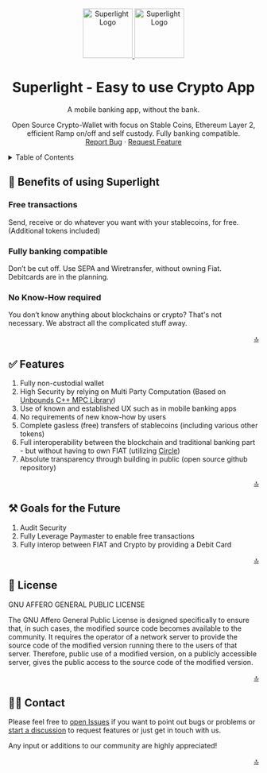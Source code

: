 <a name="readme-top"></a>

<!-- PROJECT LOGO -->
<br />
<div align="center">
  <a href="https://www.superlight.me#gh-light-mode-only">
    <img src="https://www.superlight.me/images/Logo-2.png#gh-light-mode-only" height="100px" alt="Superlight Logo" />
  </a>

  <a href="https://www.superlight.me#gh-dark-mode-only">
    <img src="https://www.superlight.me/images/Logo-3.png#gh-dark-mode-only" height="100px" alt="Superlight Logo" />
  </a>
 
 
 <h1 align="center">Superlight - Easy to use Crypto App</h1>
 
 <p align="center">
   A mobile banking app, without the bank.
    <br />

Open Source Crypto-Wallet with focus on Stable Coins, Ethereum Layer 2, efficient Ramp on/off and self custody. Fully banking compatible.
<br />
<a href="https://github.com/lauhon/Superlight/issues">Report Bug</a>
·
<a href="https://github.com/lauhon/Superlight/discussions">Request Feature</a>

 </p>
</div>
 
<!-- TABLE OF CONTENTS -->
<details>
 <summary>Table of Contents</summary>
 <ol>
   <li>
     <a href="#-unique-features">Unique Features</a>
   </li>
   <li>
     <a href="#-goals-of-this-prototype">Goals of this Prototype</a>
   </li>
   <li>
     <a href="#%EF%B8%8F-goals-for-the-future">Goals for the Future</a>
   </li>
   <li><a href="https://github.com/lauhon/Superlight/blob/main/SETUP.md">Local Setup</a></li>
   <li><a href="#-license">License</a></li>
   <li><a href="#-contact">Contact</a></li>
 </ol>
</details>

## 🚀 Benefits of using Superlight

### Free transactions

Send, receive or do whatever you want with your stablecoins, for free. (Additional tokens included)

### Fully banking compatible

Don’t be cut off. Use SEPA and Wiretransfer, without owning Fiat.
Debitcards are in the planning.

### No Know-How required

You don’t know anything about blockchains or crypto? That's not necessary. We abstract all the complicated stuff away.

<p align="right"><a href="#readme-top">🔝</a></p>

## ✅ Features

1. Fully non-custodial wallet
2. High Security by relying on Multi Party Computation (Based on [Unbounds C++ MPC Library](https://github.com/unboundsecurity/blockchain-crypto-mpc))
3. Use of known and established UX such as in mobile banking apps
4. No requirements of new know-how by users
5. Complete gasless (free) transfers of stablecoins (including various other tokens)
6. Full interoperability between the blockchain and traditional banking part - but without having to own FIAT (utilizing [Circle](https://www.circle.com/en/))
7. Absolute transparency through building in public (open source github repository)

<p align="right"><a href="#readme-top">🔝</a></p>

## ⚒️ Goals for the Future

1. Audit Security
2. Fully Leverage Paymaster to enable free transactions
3. Fully interop between FIAT and Crypto by providing a Debit Card

<p align="right"><a href="#readme-top">🔝</a></p>

## 📄 License

GNU AFFERO GENERAL PUBLIC LICENSE

The GNU Affero General Public License is designed specifically to ensure that, in such cases, the modified source code becomes available to the community. It requires the operator of a network server to provide the source code of the modified version running there to the users of that server. Therefore, public use of a modified version, on a publicly accessible server, gives the public access to the source code of the modified version.

<p align="right"><a href="#readme-top">🔝</a></p>

## 👋🏽 Contact

Please feel free to [open Issues](https://github.com/lauhon/Superlight/issues) if you want to point out bugs or problems or [start a discussion](https://github.com/lauhon/Superlight/discussions) to request features or just get in touch with us.

Any input or additions to our community are highly appreciated!

<p align="right"><a href="#readme-top">🔝</a></p>
